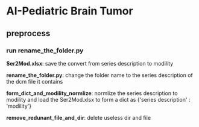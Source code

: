 # AI-Pediatric Brain Tumor

## preprocess

### run rename_the_folder.py

**Ser2Mod.xlsx**:
save the convert from series description to modility

**rename_the_folder.py**: 
change the folder name to the series description of the dcm file it contains

**form_dict_and_modility_normlize**:
normlize the series description to modility and load the Ser2Mod.xlsx to form a dict as {'series description' : 'modility'} 

**remove_redunant_file_and_dir**:
delete useless dir and file

